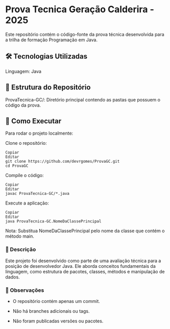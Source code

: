 # Prova Tecnica Geração Calderira - 2025

Este repositório contém o código-fonte da prova técnica desenvolvida para a trilha de formação Programação em Java.

## 🛠️ Tecnologias Utilizadas

Linguagem: Java

## 📂 Estrutura do Repositório

ProvaTecnica-GC/: Diretório principal contendo as pastas que possuem o código da prova.

## 🚀 Como Executar

Para rodar o projeto localmente:

Clone o repositório:
```
Copiar
Editar
git clone https://github.com/devrgomes/ProvaGC.git
cd ProvaGC
```
Compile o código:
```
Copiar
Editar
javac ProvaTecnica-GC/*.java
```
Execute a aplicação:
```
Copiar
Editar
java ProvaTecnica-GC.NomeDaClassePrincipal
```
Nota: Substitua NomeDaClassePrincipal pelo nome da classe que contém o método main.

### 📄 Descrição

Este projeto foi desenvolvido como parte de uma avaliação técnica para a posição de desenvolvedor Java. Ele aborda conceitos fundamentais da linguagem, como estrutura de pacotes, classes, métodos e manipulação de dados.

### 📌 Observações

- O repositório contém apenas um commit.

- Não há branches adicionais ou tags.

- Não foram publicadas versões ou pacotes.
